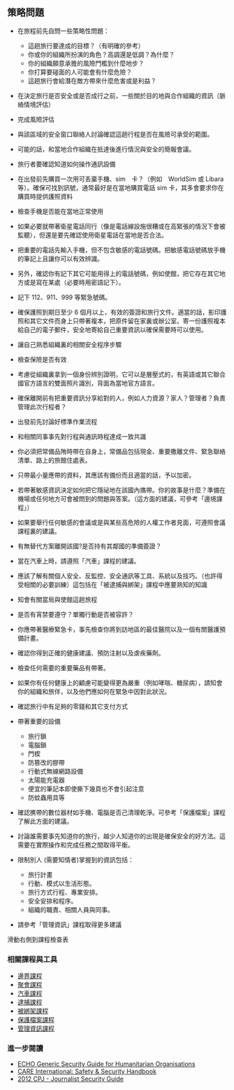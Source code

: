 策略問題
---------

- 在旅程前先自問一些策略性問題：
  - 這趟旅行要達成的目標？（有明確的參考）
  - 你或你的組織所扮演的角色？高調還是低調？為什麼？
  - 你的組織願意承擔的風險門檻到什麼地步？
  - 你打算要碰面的人可能會有什麼危險？
  - 這趟旅行會給潛在敵方帶來什麼危害或是利益？ 
- 在決定旅行是否安全或是否成行之前，一些關於目的地與合作組織的資訊（脈絡情境評估）
- 完成風險評估
- 與該區域的安全窗口聯絡人討論確認這趟行程是否在風險可承受的範圍。
- 可能的話，和當地合作組織在扺達後進行情況與安全的簡報會議。

- 旅行者要確認知道如何操作通訊設備
- 在出發前先購買一次用可丢棄手機、sim　卡？（例如　WorldSim 或 Libara　等）。確保可找到訊號，通常最好是在當地購買電話 sim 卡，其多會要求你在購買時提供護照資料
- 檢查手機是否能在當地正常使用
- 如果必要就帶著衛星電話同行（像是電話線設施很糟或在高緊張的情況下會被監聽），但還是要先確認使用衛星電話在當地是否合法。
- 把重要的電話先輸入手機，但不包含敏感的電話號碼。把敏感電話號碼放手機的筆記上且讓你可以有效辨識。
- 另外，確認你有記下其它可能用得上的電話號碼，例如使館，把它存在其它地方或是寫在某處（必要時用密語記下）。
- 記下 112、911、999 等緊急號碼。

- 確保護照到期日至少 6 個月以上，有效的簽證和旅行文件。適當的話，影印護照和其它文件而身上只帶著複本，把原件留在家裏或辦公室。寄一份護照複本給自己的電子郵件，安全地寄給自己重要資訊以確保需要時可以使用。
- 讓自己熟悉組織裏的相關安全程序步驟
- 檢查保險是否有效
- 考慮從組織裏拿到一個身份辨別證明，它可以是層壓式的，有英語或其它聯合國官方語言的雙面照片識別，背面為當地官方語言。
- 確保離開前有把重要資訊分享給對的人，例如人力資源？家人？管理者？負責管理此次行程者？

- 出發前先討論好標準作業流程
- 和相關同事事先對行程與通訊時程達成一致共識
- 你必須把常備品陏時帶在自身上，常備品包括現金、重要撒離文件、緊急聯絡清單、路上的旅館住處表。
- 只帶最小量應帶的資料，其應該有備份而且適當的話，予以加密。
- 若帶著敏感資訊決定如何把它隱祕地在該國內㩦帶。你的故事是什麼？準備在機場或任何地方可會被問到的問題與答案。（這方面的建議，可參考「邊境課程」）
- 如果要舉行任何敏感的會議或是與某些高危險的人權工作者見面，可遵照會議課程裏的建議。
- 有無替代方案離開該國?是否持有其鄰國的準備簽證？
- 當在汽車上時，請遵照「汽車」課程的建議。
- 應該了解有關個人安全、反監控、安全通訊等工具、系統以及技巧。（也許得受相關的必要訓練）這包括在「被逮捕與綁架」課程中應要熟知的知識
- 知會有關當局與使館這趟旅程
- 是否有宵禁要遵守？單獨行動是否被容許？

- 你應帶著醫療緊急卡，事先檢查你將到訪地區的最佳醫院以及一個有關醫護預備計畫。
- 確認你得到正確的健康建議、預防注射以及虐疾藥劑。
- 檢查任何需要的重要藥品有帶著。
- 如果你有任何健康上的顧慮可能變得更為嚴重（例如哮喘、糖尿病），請知會你的組織和旅伴，以及他們應如何在緊急中因對此狀況。

- 確認旅行中有足夠的零錢和其它支付方式
- 帶著重要的設備
  - 旅行鎖
  - 電腦鎖
  - 門楔
  - 防篡改的膠帶
  - 行動式無線網路設備
  - 太陽能充電器
  - 便宜的筆記本即使撕下幾頁也不會引起注意
  - 防蚊蟲用具等
- 確認㩗帶的數位器材如手機、電腦是否己清理乾淨。可參考「保護檔案」課程了解此方面的建議。

- 討論誰需要事先知道你的旅行，越少人知道你的出現是確保安全的好方法。這需要在實際操作和完成任務之間取得平衡。
- 限制別人 (需要知情者)掌握到的資訊包括：
  - 旅行計畫
  - 行動、模式以生活形態。
  - 旅行方式行程、專業安排。
  - 安全安排和程序。
  - 組織的職責、相關人員與同事。
- 請參考「管理資訊」課程取得更多建議

滑動右側到課程檢查表

### 相關課程與工具

- [邊界課程](umbrella://lesson/borders)
- [聚會課程](umbrella://lesson/meetings)
- [汽車課程](umbrella://lesson/vehicles)
- [逮捕課程](umbrella://lesson/arrests)
- [被綁架課程](umbrella://lesson/kidnapping)
- [保護檔案課程](umbrella://lesson/protecting-files)
- [管理資訊課程](umbrella://lesson/managing-information)

### 進一步閱讀

-   [ECHO Generic Security Guide for Humanitarian Organisations](https://www.google.co.uk/url?sa=t&rct=j&q=&esrc=s&source=web&cd=1&cad=rja&uact=8&ved=0CCEQFjAA&url=http%3A%2F%2Fec.europa.eu%2Fecho%2Ffiles%2Fevaluation%2Fwatsan2005%2Fannex_files%2FECHO%2FECHO12%20-%20echo_generic_security_guide_en.doc&ei=kLxAVc6LOILuUP2SgbAE&usg=AFQjCNEXEOcbLeV24f3WolHmDwLq7KJzlQ&sig2=hbnI7wfdrGIHS7mmikBRWA)
-   [CARE International: Safety & Security Handbook](ngolearning.org/courses/availablecourses/CARE%20Safety%20Course/Shared%20Documents/English_CARE_International_Safety_and_Security_Handbook.pdf)
-   [2012 CPJ - Journalist Security Guide](https://cpj.org/reports/2012/04/journalist-security-guide.php)

